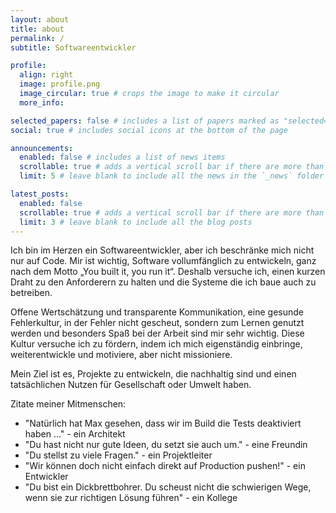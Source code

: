 ```yaml
---
layout: about
title: about
permalink: /
subtitle: Softwareentwickler

profile:
  align: right
  image: profile.png
  image_circular: true # crops the image to make it circular
  more_info:

selected_papers: false # includes a list of papers marked as "selected={true}"
social: true # includes social icons at the bottom of the page

announcements:
  enabled: false # includes a list of news items
  scrollable: true # adds a vertical scroll bar if there are more than 3 news items
  limit: 5 # leave blank to include all the news in the `_news` folder

latest_posts:
  enabled: false
  scrollable: true # adds a vertical scroll bar if there are more than 3 new posts items
  limit: 3 # leave blank to include all the blog posts
---
```


Ich bin im Herzen ein Softwareentwickler, aber ich beschränke mich nicht nur auf Code. Mir ist wichtig, Software vollumfänglich zu entwickeln, ganz nach dem Motto „You built it, you run it“. Deshalb versuche ich, einen kurzen Draht zu den Anforderern zu halten und die Systeme die ich baue auch zu betreiben.

Offene Wertschätzung und transparente Kommunikation, eine gesunde Fehlerkultur, in der Fehler nicht gescheut, sondern zum Lernen genutzt werden und besonders Spaß bei der Arbeit sind mir sehr wichtig. Diese Kultur versuche ich zu fördern, indem ich mich eigenständig einbringe, weiterentwickle und motiviere, aber nicht missioniere.

Mein Ziel ist es, Projekte zu entwickeln, die nachhaltig sind und einen tatsächlichen Nutzen für Gesellschaft oder Umwelt haben.

Zitate meiner Mitmenschen:
  - "Natürlich hat Max gesehen, dass wir im Build die Tests deaktiviert haben ..." - ein Architekt
  - "Du hast nicht nur gute Ideen, du setzt sie auch um." - eine Freundin
  - "Du stellst zu viele Fragen." - ein Projektleiter
  - "Wir können doch nicht einfach direkt auf Production pushen!" - ein Entwickler
  - "Du bist ein Dickbrettbohrer. Du scheust nicht die schwierigen Wege, wenn sie zur richtigen Lösung führen" - ein Kollege
